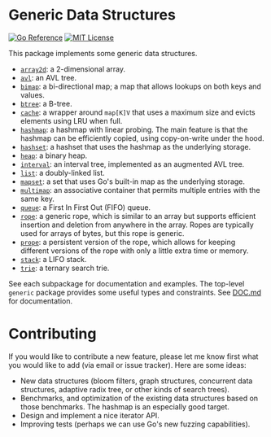 # Generic Data Structures

[![Go Reference](https://pkg.go.dev/badge/github.com/zyedidia/generic.svg)](https://pkg.go.dev/github.com/zyedidia/generic)
[![MIT License](https://img.shields.io/badge/license-MIT-blue.svg)](https://github.com/zyedidia/generic/blob/master/LICENSE)

This package implements some generic data structures.

* [`array2d`](./array2d): a 2-dimensional array.
* [`avl`](./avl): an AVL tree.
* [`bimap`](./bimap): a bi-directional map; a map that allows lookups on both keys and values.
* [`btree`](./btree): a B-tree.
* [`cache`](./cache): a wrapper around `map[K]V` that uses a maximum size and evicts
  elements using LRU when full.
* [`hashmap`](./hashmap): a hashmap with linear probing. The main feature is that
  the hashmap can be efficiently copied, using copy-on-write under the hood.
* [`hashset`](./hashset): a hashset that uses the hashmap as the underlying storage.
* [`heap`](./heap): a binary heap.
* [`interval`](./interval): an interval tree, implemented as an augmented AVL tree.
* [`list`](./list): a doubly-linked list.
* [`mapset`](./mapset): a set that uses Go's built-in map as the underlying storage.
* [`multimap`](./multimap): an associative container that permits multiple entries with the same key.
* [`queue`](./queue): a First In First Out (FIFO) queue.
* [`rope`](./rope): a generic rope, which is similar to an array but supports efficient
  insertion and deletion from anywhere in the array. Ropes are typically used
  for arrays of bytes, but this rope is generic.
* [`prope`](./prope): a persistent version of the rope, which allows for keeping different
  versions of the rope with only a little extra time or memory.
* [`stack`](./stack): a LIFO stack.
* [`trie`](./trie): a ternary search trie.

See each subpackage for documentation and examples. The top-level `generic`
package provides some useful types and constraints. See [DOC.md](DOC.md) for
documentation.

# Contributing

If you would like to contribute a new feature, please let me know first what
you would like to add (via email or issue tracker). Here are some ideas:

* New data structures (bloom filters, graph structures, concurrent data
  structures, adaptive radix tree, or other kinds of search trees).
* Benchmarks, and optimization of the existing data structures based on those
  benchmarks. The hashmap is an especially good target.
* Design and implement a nice iterator API.
* Improving tests (perhaps we can use Go's new fuzzing capabilities).
